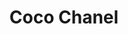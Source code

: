 ---
title: "Coco Chanel"
hashtag: "coco-chanel"
tags:
  - French
  - Fashion Designer
  - Human Being
---